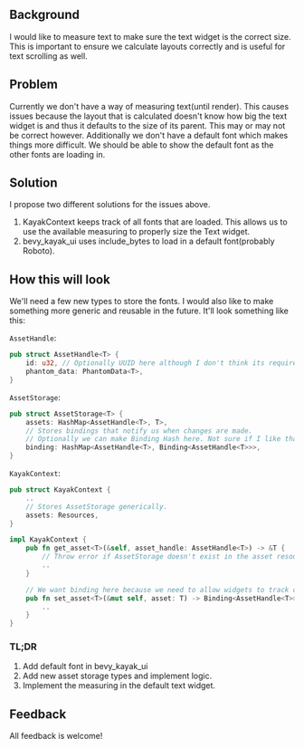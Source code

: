 ## Background
I would like to measure text to make sure the text widget is the correct size. This is important to ensure we calculate layouts correctly and is useful for text scrolling as well.

## Problem
Currently we don't have a way of measuring text(until render). This causes issues because the layout that is calculated doesn't know how big the text widget is and thus it defaults to the size of its parent. This may or may not be correct however. Additionally we don't have a default font which makes things more difficult. We should be able to show the default font as the other fonts are loading in. 

## Solution
I propose two different solutions for the issues above. 

1. KayakContext keeps track of all fonts that are loaded. This allows us to use the available measuring to properly size the Text widget.
2. bevy_kayak_ui uses include_bytes to load in a default font(probably Roboto).


## How this will look

We'll need a few new types to store the fonts. I would also like to make something more generic and reusable in the future. It'll look something like this:

`AssetHandle`:
```rust
pub struct AssetHandle<T> {
    id: u32, // Optionally UUID here although I don't think its required..
    phantom_data: PhantomData<T>,
}
```

`AssetStorage`:
```rust
pub struct AssetStorage<T> {
    assets: HashMap<AssetHandle<T>, T>,
    // Stores bindings that notify us when changes are made.
    // Optionally we can make Binding Hash here. Not sure if I like that though..
    binding: HashMap<AssetHandle<T>, Binding<AssetHandle<T>>>,
}
```

`KayakContext`:
```rust
pub struct KayakContext {
    ..
    // Stores AssetStorage generically.
    assets: Resources,
}

impl KayakContext {
    pub fn get_asset<T>(&self, asset_handle: AssetHandle<T>) -> &T {
        // Throw error if AssetStorage doesn't exist in the asset resources.
        ..
    }

    // We want binding here because we need to allow widgets to track changes.
    pub fn set_asset<T>(&mut self, asset: T) -> Binding<AssetHandle<T>> {
        ..
    }
}
```

### TL;DR
1. Add default font in bevy_kayak_ui
2. Add new asset storage types and implement logic.
3. Implement the measuring in the default text widget.

## Feedback
All feedback is welcome!